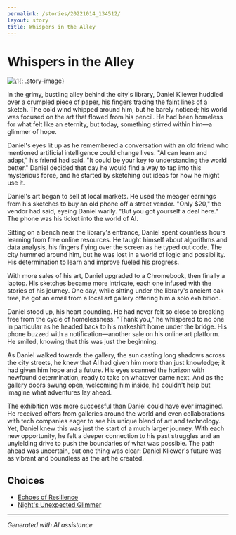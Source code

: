 ```yaml
---
permalink: /stories/20221014_134512/
layout: story
title: Whispers in the Alley
---
```


# Whispers in the Alley

![\1](/input_images/20221014_134512){: .story-image}

In the grimy, bustling alley behind the city's library, Daniel Kliewer huddled over a crumpled piece of paper, his fingers tracing the faint lines of a sketch. The cold wind whipped around him, but he barely noticed; his world was focused on the art that flowed from his pencil. He had been homeless for what felt like an eternity, but today, something stirred within him—a glimmer of hope.

Daniel's eyes lit up as he remembered a conversation with an old friend who mentioned artificial intelligence could change lives. "AI can learn and adapt," his friend had said. "It could be your key to understanding the world better." Daniel decided that day he would find a way to tap into this mysterious force, and he started by sketching out ideas for how he might use it.

Daniel's art began to sell at local markets. He used the meager earnings from his sketches to buy an old phone off a street vendor. "Only $20," the vendor had said, eyeing Daniel warily. "But you got yourself a deal here." The phone was his ticket into the world of AI.

Sitting on a bench near the library's entrance, Daniel spent countless hours learning from free online resources. He taught himself about algorithms and data analysis, his fingers flying over the screen as he typed out code. The city hummed around him, but he was lost in a world of logic and possibility.  His determination to learn and improve fueled his progress.

With more sales of his art, Daniel upgraded to a Chromebook, then finally a laptop. His sketches became more intricate, each one infused with the stories of his journey. One day, while sitting under the library's ancient oak tree, he got an email from a local art gallery offering him a solo exhibition.

Daniel stood up, his heart pounding. He had never felt so close to breaking free from the cycle of homelessness. "Thank you," he whispered to no one in particular as he headed back to his makeshift home under the bridge. His phone buzzed with a notification—another sale on his online art platform. He smiled, knowing that this was just the beginning.

As Daniel walked towards the gallery, the sun casting long shadows across the city streets, he knew that AI had given him more than just knowledge; it had given him hope and a future. His eyes scanned the horizon with newfound determination, ready to take on whatever came next. And as the gallery doors swung open, welcoming him inside, he couldn't help but imagine what adventures lay ahead.

The exhibition was more successful than Daniel could have ever imagined. He received offers from galleries around the world and even collaborations with tech companies eager to see his unique blend of art and technology. Yet, Daniel knew this was just the start of a much larger journey. With each new opportunity, he felt a deeper connection to his past struggles and an unyielding drive to push the boundaries of what was possible. The path ahead was uncertain, but one thing was clear: Daniel Kliewer's future was as vibrant and boundless as the art he created.


## Choices

* [Echoes of Resilience](/stories/476485893_1141800154331157_7662562200996339651_n)
* [Night's Unexpected Glimmer](/stories/20221010_145455)


---
*Generated with AI assistance*
